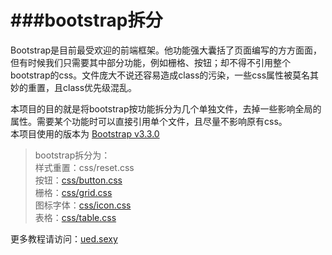 ###bootstrap拆分
===================  
Bootstrap是目前最受欢迎的前端框架。他功能强大囊括了页面编写的方方面面，但有时候我们只需要其中部分功能，例如栅格、按钮；却不得不引用整个bootstrap的css。文件庞大不说还容易造成class的污染，一些css属性被莫名其妙的重置，且class优先级混乱。  


本项目的目的就是将bootstrap按功能拆分为几个单独文件，去掉一些影响全局的属性。需要某个功能时可以直接引用单个文件，且尽量不影响原有css。  
本项目使用的版本为 [Bootstrap v3.3.0](https://github.com/twbs/bootstrap) 

>bootstrap拆分为：  
>样式重置：css/reset.css  
>按钮：[css/button.css](https://github.com/uedtianji/bootSplit/tree/master/doc/button)  
>栅格：[css/grid.css](https://github.com/uedtianji/bootSplit/tree/master/doc/grid)  
>图标字体：[css/icon.css](https://github.com/uedtianji/bootSplit/tree/master/doc/icon)  
>表格：[css/table.css](https://github.com/uedtianji/bootSplit/tree/master/doc/table)  

更多教程请访问：[ued.sexy](http://ued.sexy)  
